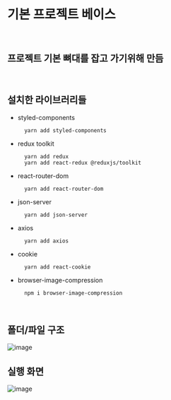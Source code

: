 # 기본 프로젝트 베이스
<br/>

## 프로젝트 기본 뼈대를 잡고 가기위해 만듬

<br/>

## 설치한 라이브러리들
- styled-components

        yarn add styled-components

- redux toolkit

        yarn add redux
        yarn add react-redux @reduxjs/toolkit

- react-router-dom

        yarn add react-router-dom

- json-server

        yarn add json-server

- axios

        yarn add axios

- cookie

        yarn add react-cookie

- browser-image-compression

        npm i browser-image-compression
<br/>

## 폴더/파일 구조

![image](https://user-images.githubusercontent.com/90454621/199665556-9d1e563a-9fdc-4d79-822e-d9f1f0ddc858.png)
<br/>

## 실행 화면

![image](https://user-images.githubusercontent.com/90454621/199663564-c59165aa-2645-471c-91c1-c9a29186d909.png)